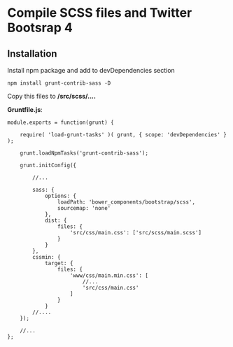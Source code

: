 Compile SCSS files and Twitter Bootsrap 4
===============

Installation
------------
Install npm package and add to devDependencies section
```
npm install grunt-contrib-sass -D
```

Copy this files to **/src/scss/....**


**Gruntfile.js**:

```
module.exports = function(grunt) {

	require( 'load-grunt-tasks' )( grunt, { scope: 'devDependencies' } );

    grunt.loadNpmTasks('grunt-contrib-sass');

	grunt.initConfig({
        
        //...
        
        sass: {
            options: {
                loadPath: 'bower_components/bootstrap/scss',
                sourcemap: 'none'
            },
            dist: {
                files: {
                    'src/css/main.css': ['src/scss/main.scss']
                }
            }
        },
        cssmin: {
            target: {
                files: {
                    'www/css/main.min.css': [
                        //...
                        'src/css/main.css'
                    ]
                }
            }
        //....
	});

    //...
};
```
